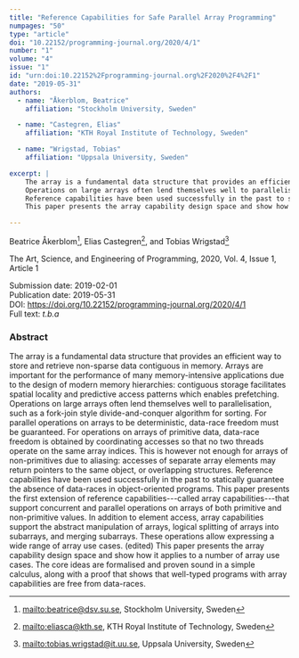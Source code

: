 ```yaml
---
title: "Reference Capabilities for Safe Parallel Array Programming"
numpages: "50"
type: "article"
doi: "10.22152/programming-journal.org/2020/4/1"
number: "1"
volume: "4"
issue: "1"
id: "urn:doi:10.22152%2Fprogramming-journal.org%2F2020%2F4%2F1"
date: "2019-05-31"
authors: 
  - name: "Åkerblom, Beatrice"
    affiliation: "Stockholm University, Sweden"

  - name: "Castegren, Elias"
    affiliation: "KTH Royal Institute of Technology, Sweden"

  - name: "Wrigstad, Tobias"
    affiliation: "Uppsala University, Sweden"

excerpt: |
    The array is a fundamental data structure that provides an efficient way to store and retrieve non-sparse data contiguous in memory. Arrays are important for the performance of many memory-intensive applications due to the design of modern memory hierarchies: contiguous storage facilitates spatial locality and predictive access patterns which enables prefetching.
    Operations on large arrays often lend themselves well to parallelisation, such as a fork-join style divide-and-conquer algorithm for sorting. For parallel operations on arrays to be deterministic, data-race freedom must be guaranteed. For operations on arrays of primitive data, data-race freedom is obtained by coordinating accesses so that no two threads operate on the same array indices. This is however not enough for arrays of non-primitives due to aliasing: accesses of separate array elements may return pointers to the same object, or overlapping structures.
    Reference capabilities have been used successfully in the past to statically guarantee the absence of data-races in object-oriented programs. This paper presents the first extension of reference capabilities---called array capabilities---that support concurrent and parallel operations on arrays of both primitive and non-primitive values. In addition to element access, array capabilities support the abstract manipulation of arrays, logical splitting of arrays into subarrays, and merging subarrays. These operations allow expressing a wide range of array use cases. (edited) 
    This paper presents the array capability design space and show how it applies to a number of array use cases. The core ideas are formalised and proven sound in a simple calculus, along with a proof that shows that well-typed programs with array capabilities are free from data-races.

---
```

Beatrice Åkerblom[^1], Elias Castegren[^2], and Tobias Wrigstad[^3]

The Art, Science, and Engineering of Programming, 2020, Vol. 4, Issue 1, Article 1

Submission date: 2019-02-01  
Publication date: 2019-05-31  
DOI: <https://doi.org/10.22152/programming-journal.org/2020/4/1>  
Full text: *t.b.a*  


### Abstract
The array is a fundamental data structure that provides an efficient way to store and retrieve non-sparse data contiguous in memory. Arrays are important for the performance of many memory-intensive applications due to the design of modern memory hierarchies: contiguous storage facilitates spatial locality and predictive access patterns which enables prefetching.
Operations on large arrays often lend themselves well to parallelisation, such as a fork-join style divide-and-conquer algorithm for sorting. For parallel operations on arrays to be deterministic, data-race freedom must be guaranteed. For operations on arrays of primitive data, data-race freedom is obtained by coordinating accesses so that no two threads operate on the same array indices. This is however not enough for arrays of non-primitives due to aliasing: accesses of separate array elements may return pointers to the same object, or overlapping structures.
Reference capabilities have been used successfully in the past to statically guarantee the absence of data-races in object-oriented programs. This paper presents the first extension of reference capabilities---called array capabilities---that support concurrent and parallel operations on arrays of both primitive and non-primitive values. In addition to element access, array capabilities support the abstract manipulation of arrays, logical splitting of arrays into subarrays, and merging subarrays. These operations allow expressing a wide range of array use cases. (edited) 
This paper presents the array capability design space and show how it applies to a number of array use cases. The core ideas are formalised and proven sound in a simple calculus, along with a proof that shows that well-typed programs with array capabilities are free from data-races.


[^1]: <mailto:beatrice@dsv.su.se>, Stockholm University, Sweden
[^2]: <mailto:eliasca@kth.se>, KTH Royal Institute of Technology, Sweden
[^3]: <mailto:tobias.wrigstad@it.uu.se>, Uppsala University, Sweden
